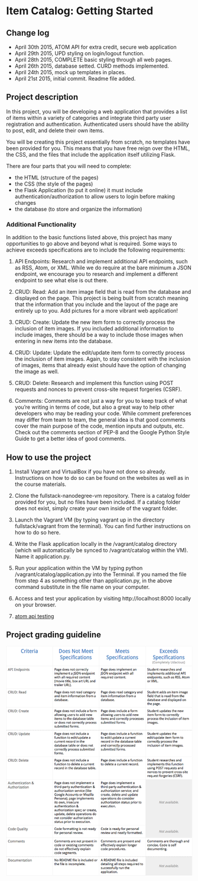 # Item Catalog: Getting Started

## Change log
* April 30th 2015, ATOM API for extra credit, secure web application
* April 29th 2015, UPD styling on login/logout function.
* April 28th 2015, COMPLETE basic styling through all web pages.
* April 26th 2015, database setted. CURD methods implemented.
* April 24th 2015, mock up templates in places.
* April 21st 2015, initial commit. Readme file added.

## Project description
In this project, you will be developing a web application that provides a list of items within a variety of categories and integrate third party user registration and authentication. Authenticated users should have the ability to post, edit, and delete their own items.

You will be creating this project essentially from scratch, no templates have been provided for you. This means that you have free reign over the HTML, the CSS, and the files that include the application itself utilizing Flask.

There are four parts that you will need to complete:
* the HTML (structure of the pages)
* the CSS (the style of the pages)
* the Flask Application (to put it online) it must include authentication/authorization to allow users to login before making changes
* the database (to store and organize the information)

### Additional Functionality
In addition to the basic functions listed above, this project has many opportunities to go above and beyond what is required. Some ways to achieve exceeds specifications are to include the following requirements:

1. API Endpoints: Research and implement additional API endpoints, such as RSS, Atom, or XML. While we do require at the bare minimum a JSON endpoint, we encourage you to research and implement a different endpoint to see what else is out there.

2. CRUD: Read: Add an item image field that is read from the database and displayed on the page. This project is being built from scratch meaning that the information that you include and the layout of the page are entirely up to you. Add pictures for a more vibrant web application!

3. CRUD: Create: Update the new item form to correctly process the inclusion of item images. If you included additional information to include images, there should be a way to include those images when entering in new items into the database.

4. CRUD: Update: Update the edit/update item form to correctly process the inclusion of item images. Again, to stay consistent with the inclusion of images, items that already exist should have the option of changing the image as well.

5. CRUD: Delete: Research and implement this function using POST requests and nonces to prevent cross-site request forgeries (CSRF).

6. Comments: Comments are not just a way for you to keep track of what you’re writing in terms of code, but also a great way to help other developers who may be reading your code. While comment preferences may differ from team to team, the general idea is that good comments cover the main purpose of the code, mention inputs and outputs, etc. Check out the comments section of PEP-8 and the Google Python Style Guide to get a better idea of good comments.

## How to use the project

1. Install Vagrant and VirtualBox if you have not done so already. Instructions on how to do so can be found on the websites as well as in the course materials.

2. Clone the fullstack-nanodegree-vm repository. There is a catalog folder provided for you, but no files have been included. If a catalog folder does not exist, simply create your own inside of the vagrant folder.

3. Launch the Vagrant VM (by typing vagrant up in the directory fullstack/vagrant from the terminal). You can find further instructions on how to do so here.

4. Write the Flask application locally in the /vagrant/catalog directory (which will automatically be synced to /vagrant/catalog within the VM). Name it application.py.

5. Run your application within the VM by typing python /vagrant/catalog/application.py into the Terminal. If you named the file from step 4 as something other than application.py, in the above command substitute in the file name on your computer.

6. Access and test your application by visiting http://localhost:8000 locally on your browser.
7. [atom api testing](http://localhost:8000/recent.atom)

## Project grading guideline
![Project grading guideline](./pics/project3rubric.png)
